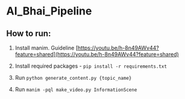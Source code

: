 # AI_Bhai_Pipeline

## How to run: 
1. Install manim. Guideline [https://youtu.be/h-8n49AWv44?feature=shared](https://youtu.be/h-8n49AWv44?feature=shared)

2. Install required packages - `pip install -r requirements.txt`

3. Run `python generate_content.py {topic_name}`

4. Run `manim -pql make_video.py InformationScene`